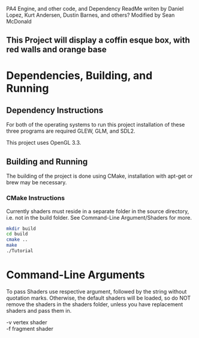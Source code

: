 PA4 Engine, and other code, and Dependency ReadMe writen by Daniel Lopez, Kurt Andersen, Dustin Barnes, and others?
Modified by Sean McDonald

## This Project will display a coffin esque box, with red walls and orange base

# Dependencies, Building, and Running

## Dependency Instructions

For both of the operating systems to run this project installation of these three programs are required GLEW, GLM, and SDL2.

This project uses OpenGL 3.3.

## Building and Running

The building of the project is done using CMake, installation with apt-get or brew may be necessary.

### CMake Instructions

Currently shaders must reside in a separate folder in the source directory, i.e. not in the build folder. See Command-Line Argument/Shaders for more.

```bash
mkdir build
cd build
cmake ..
make
./Tutorial
```

# Command-Line Arguments

To pass Shaders use respective argument, followed by the string without quotation marks.
Otherwise, the default shaders will be loaded, so do NOT remove the shaders in the shaders folder, unless you have replacement shaders and pass them in.

-v vertex shader <br />
-f fragment shader <br />
 <br />
 <br />
 
